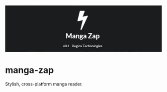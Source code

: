 ![Manga Zap](screenshots/splash.PNG "Manga Zap")

# manga-zap
Stylish, cross-platform manga reader.
